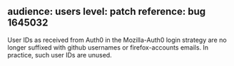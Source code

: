 audience: users
level: patch
reference: bug 1645032
---
User IDs as received from Auth0 in the Mozilla-Auth0 login strategy are no longer suffixed with github usernames or firefox-accounts emails.  In practice, such user IDs are unused.
